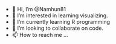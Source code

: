 - 👋 Hi, I’m @Namhun81
- 👀 I’m interested in learning visualizing.
- 🌱 I’m currently learning R programming
- 💞️ I’m looking to collaborate on code.
- 📫 How to reach me ...

<!---
Namhun81/Namhun81 is a ✨ special ✨ repository because its `README.md` (this file) appears on your GitHub profile.
You can click the Preview link to take a look at your changes.
--->
